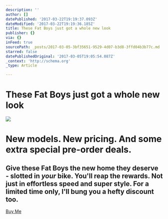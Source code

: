 ```yaml
---
description: ''
author: []
datePublished: '2017-03-22T19:19:37.093Z'
dateModified: '2017-03-22T19:19:36.185Z'
title: These Fat Boys just got a whole new look
publisher: {}
via: {}
inFeed: true
sourcePath: _posts/2017-03-05-3bf35651-9529-4d07-b3d8-3ffd04b3b77c.md
starred: false
datePublishedOriginal: '2017-03-05T19:05:54.087Z'
_context: 'http://schema.org'
_type: Article

---
```

# These Fat Boys just got a whole new look
![](https://the-grid-user-content.s3-us-west-2.amazonaws.com/6ac5afab-85d5-4c07-8b11-e95be94eedbd.jpg)

# New models. New pricing. And some extra special pre-order deals.

## Give these Fat Boys the new home they deserve - slotted in _your_ bike. You'll reap the rewards. Not just in effortless speed and super style. For a limited time only, I'll bung you a hefty discount too.
[Buy Me][0]

[0]: http://ridefullgas.com/dm8-series-engineered-for-25mm-tyres/